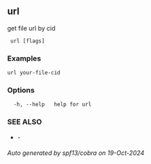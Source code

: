 ##  url

get file url by cid

```
 url [flags]
```

### Examples

```
url your-file-cid
```

### Options

```
  -h, --help   help for url
```

### SEE ALSO

* [](.md)	 - 

###### Auto generated by spf13/cobra on 19-Oct-2024
